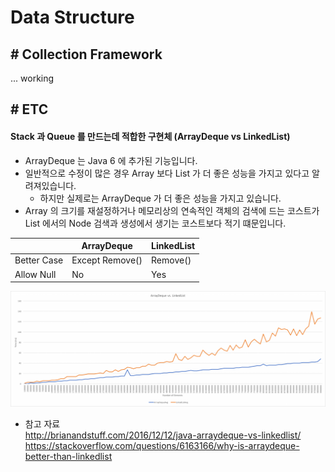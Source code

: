 # Data Structure

## # Collection Framework

... working

## # ETC

#### Stack 과 Queue 를 만드는데 적합한 구현체 (ArrayDeque vs LinkedList)
- ArrayDeque 는 Java 6 에 추가된 기능입니다.
- 일반적으로 수정이 많은 경우 Array 보다 List 가 더 좋은 성능을 가지고 있다고 알려져있습니다.
    - 하지만 실제로는 ArrayDeque 가 더 좋은 성능을 가지고 있습니다.
- Array 의 크기를 재설정하거나 메모리상의 연속적인 객체의 검색에 드는 코스트가
List 에서의 Node 검색과 생성에서 생기는 코스트보다 적기 떄문입니다.

|             | ArrayDeque      | LinkedList   |
| ----------- | --------------- | ------------ |
| Better Case | Except Remove() | Remove()     |
| Allow Null  | No              | Yes          |

![](../image/CS/Data%20Structure_ArrayDequevsLinkedList.png)

- 참고 자료  
http://brianandstuff.com/2016/12/12/java-arraydeque-vs-linkedlist/  
https://stackoverflow.com/questions/6163166/why-is-arraydeque-better-than-linkedlist
